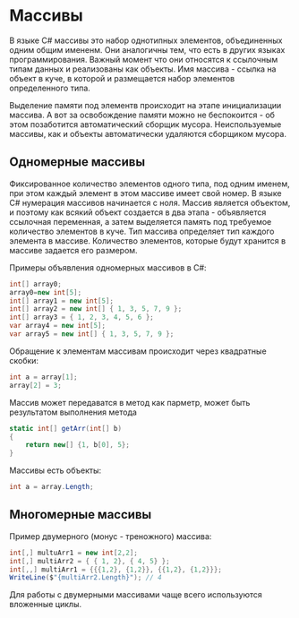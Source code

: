 # Массивы

В языке C# массивы это набор однотипных элементов, объединенных одним общим имененм. Они аналогичны тем, что есть в других языках программирования. Важный момент что они относятся к ссылочным типам данных и реализованы как объекты. Имя массива - ссылка на объект в куче, в которой и размещается набор элементов определенного типа. 

Выделение памяти под элементв происходит на этапе инициализации массива. А вот за освобождение памяти можно не беспокоится - об этом позаботится автоматический сборщик мусора. Неиспользуемые массивы, как и объекты автоматически удаляются сборщиком мусора.

## Одномерные массивы

Фиксированное количество элементов одного типа, под одним именем, при этом каждый элемент в этом массиве имеет свой номер. В языке C# нумерация массивов начинается с ноля. Массив является объектом, и поэтому как всякий объект создается в два этапа - объявляется ссылочная переменная, а затем выделяется память под требуемое количество элементов в куче. Тип массива определяет тип каждого элемента в массиве. Количество элементов, которые будут хранится в массиве задается его размером.

Примеры объявления одномерных массивов в C#:
```csharp
int[] array0;
array0=new int[5];
int[] array1 = new int[5];
int[] array2 = new int[] { 1, 3, 5, 7, 9 };
int[] array3 = { 1, 2, 3, 4, 5, 6 };
var array4 = new int[5];
var array5 = new int[] { 1, 3, 5, 7, 9 };
```
Обращение к элементам массивам происходит через квадратные скобки:
```csharp
int a = array[1];
array[2] = 3;
```
Массив может передаватся в метод как парметр, может быть результатом выполнения метода
```csharp
static int[] getArr(int[] b)
{
    return new[] {1, b[0], 5};
}
```
Массивы есть объекты:
```csharp
int a = array.Length;
```

## Многомерные массивы
Пример двумерного (монус - треножного) массива:
```csharp
int[,] multuArr1 = new int[2,2];
int[,] multiArr2 = { { 1, 2}, { 4, 5} };
int[,,] multiArr1 = {{{1,2}, {1,2}}, {{1,2}, {1,2}}};
WriteLine($"{multiArr2.Length}"); // 4
```
Для работы с двумерными массивами чаще всего используются вложенные циклы.






